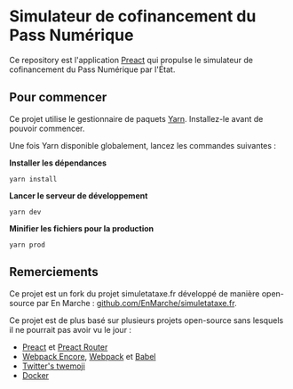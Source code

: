 # Simulateur de cofinancement du Pass Numérique

Ce repository est l'application [Preact](https://github.com/developit/preact) qui propulse le 
simulateur de cofinancement du Pass Numérique par l'État.

## Pour commencer

Ce projet utilise le gestionnaire de paquets [Yarn](https://yarnpkg.com). Installez-le avant de pouvoir commencer.

Une fois Yarn disponible globalement, lancez les commandes suivantes :

**Installer les dépendances**

```
yarn install 
```

**Lancer le serveur de développement**

```
yarn dev
```

**Minifier les fichiers pour la production**

```
yarn prod
```

## Remerciements

Ce projet est un fork du projet simuletataxe.fr développé de manière open-source par En Marche :
[github.com/EnMarche/simuletataxe.fr](https://github.com/EnMarche/simuletataxe.fr).

Ce projet est de plus basé sur plusieurs projets open-source sans lesquels il ne pourrait pas avoir vu le jour :

* [Preact](https://github.com/developit/preact) et [Preact Router](https://github.com/developit/preact-router)
* [Webpack Encore](https://github.com/symfony/webpack-encore), [Webpack](https://github.com/webpack/webpack) et [Babel](https://github.com/babel/babel)
* [Twitter's twemoji](https://github.com/twitter/twemoji)
* [Docker](https://github.com/docker/docker-ce)
